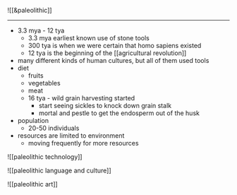 ![[&paleolithic]]

---

- 3.3 mya - 12 tya
	- 3.3 mya earliest known use of stone tools
	- 300 tya is when we were certain that homo sapiens existed
	- 12 tya is the beginning of the [[agricultural revolution]]
- many different kinds of human cultures, but all of them used tools
- diet
	- fruits
	- vegetables
	- meat
	- 16 tya - wild grain harvesting started
		- start seeing sickles to knock down grain stalk
		- mortal and pestle to get the endosperm out of the husk
- population
	- 20-50 individuals
- resources are limited to environment
	- moving frequently for more resources

![[paleolithic technology]]

![[paleolithic language and culture]]

![[paleolithic art]]
